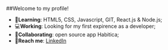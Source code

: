 ##Welcome to my profile!

- 📔**Learning**: HTML5, CSS, Javascript, GIT, React.js & Node.js;
- 💻**Working**: Looking for my first expirence as a developer;
- 🤝**Collaborating**: open source app Habitica;
- 🔗**Reach me**: [LinkedIn](www.linkedin.com/in/gabrielscoti)
